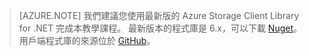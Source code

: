 >[AZURE.NOTE] 我們建議您使用最新版的 Azure Storage Client Library for .NET 完成本教學課程。 最新版本的程式庫是 6.x，可以下載 [Nuget](https://www.nuget.org/packages/WindowsAzure.Storage/)。 用戶端程式庫的來源位於 [GitHub](https://github.com/Azure/azure-storage-net)。 




